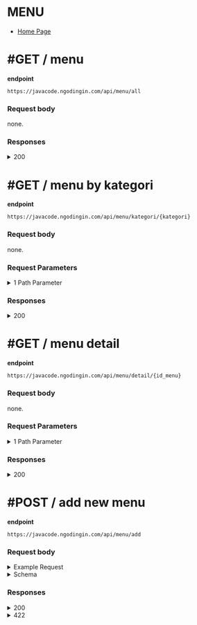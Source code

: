 # MENU

- [Home Page](https://github.com/mahendradwipurwanto/javacodeapp_docs/blob/main/README.md)

# #GET / menu

**endpoint**
```
https://javacode.ngodingin.com/api/menu/all
```

### Request body
none.

### Responses

<details><summary>200</summary>
<p>

```
{
    "status_code": 200,
    "data": [
        {
            "id_menu": 2,
            "nama": "coto makassar",
            "kategori": "makanan",
            "harga": 18000,
            "deskripsi": "Lorem ipsum dolor sit amet, consectetur adipiscing elit, sed do eiusmod tempor incididunt ut labore et dolore magna aliqua. Ut enim ad minim veniam, quis nostrud exercitation ullamco laboris nisi ut aliquip ex ea commodo consequat.",
            "foto": null,
            "status": 1,
            "is_deleted": 0,
            "created_at": "2022-01-17 09:42:03",
            "created_by": 1
        },
        {
            "id_menu": 3,
            "nama": "thai tea",
            "kategori": "minuman",
            "harga": 9000,
            "deskripsi": "Lorem ipsum dolor sit amet, consectetur adipiscing elit, sed do eiusmod tempor incididunt ut labore et dolore magna aliqua. Ut enim ad minim veniam, quis nostrud exercitation ullamco laboris nisi ut aliquip ex ea commodo consequat.",
            "foto": null,
            "status": 1,
            "is_deleted": 0,
            "created_at": "2022-01-17 09:42:03",
            "created_by": 1
        }
    ]
}
```

</p>
</details>



# #GET / menu by kategori

**endpoint**
```
https://javacode.ngodingin.com/api/menu/kategori/{kategori}
```

### Request body
none.

### Request Parameters

<details><summary>1 Path Parameter</summary>
<p>

> kategori: string

</p>
</details>

### Responses

<details><summary>200</summary>
<p>

```
{
    "status_code": 200,
    "data": {
        "id_menu": 2,
        "nama": "coto makassar",
        "kategori": "makanan",
        "harga": 18000,
        "deskripsi": "Lorem ipsum dolor sit amet, consectetur adipiscing elit, sed do eiusmod tempor incididunt ut labore et dolore magna aliqua. Ut enim ad minim veniam, quis nostrud exercitation ullamco laboris nisi ut aliquip ex ea commodo consequat.",
        "foto": null,
        "status": 1,
        "is_deleted": 0,
        "created_at": "2022-01-17 09:42:03",
        "created_by": 1
    }
}
```

</p>
</details>



# #GET / menu detail

**endpoint**
```
https://javacode.ngodingin.com/api/menu/detail/{id_menu}
```

### Request body
none.

### Request Parameters

<details><summary>1 Path Parameter</summary>
<p>

> id_menu: integer

</p>
</details>

### Responses

<details><summary>200</summary>
<p>

```
{
    "status_code": 200,
    "data": {
        "menu": {
            "id_menu": 3,
            "nama": "thai tea",
            "kategori": "minuman",
            "harga": 9000,
            "deskripsi": "Lorem ipsum dolor sit amet, consectetur adipiscing elit, sed do eiusmod tempor incididunt ut labore et dolore magna aliqua. Ut enim ad minim veniam, quis nostrud exercitation ullamco laboris nisi ut aliquip ex ea commodo consequat.",
            "foto": null,
            "status": 1,
            "is_deleted": 0,
            "created_at": "2022-01-17 09:42:03",
            "created_by": 1
        },
        "topping": [
            {
                "id_detail": 1,
                "id_menu": 3,
                "keterangan": "boba",
                "type": "topping",
                "harga": 2000,
                "is_deleted": 0
            },
            {
                "id_detail": 2,
                "id_menu": 3,
                "keterangan": "oreo",
                "type": "topping",
                "harga": 2000,
                "is_deleted": 0
            }
        ],
        "level": [
            {
                "id_detail": 3,
                "id_menu": 3,
                "keterangan": "less ice",
                "type": "level",
                "harga": 2000,
                "is_deleted": 0
            },
            {
                "id_detail": 4,
                "id_menu": 3,
                "keterangan": "more ice",
                "type": "level",
                "harga": 2000,
                "is_deleted": 0
            }
        ]
    }
}
```

</p>
</details>



# #POST / add new menu

**endpoint**
```
https://javacode.ngodingin.com/api/menu/add
```

### Request body

<details><summary>Example Request</summary>
<p>

```
{
    "nama": "bakso beranak",
    "kategori": "makanan",
    "harga": 10000,
    "status": 1
}
```

</p>
</details>
<details><summary>Schema</summary>
<p>

 ```
{
    "nama": string,
    "kategori": string,
    "harga": integer,
    "status": integer
}
```

</p>
</details>

### Responses

<details><summary>200</summary>
<p>

```
{
    "status_code": 200,
    "data": {
        "id_menu": 4,
        "nama": "bakso beranak",
        "kategori": "makanan",
        "harga": 1-000,
        "deskripsi": "Lorem ipsum dolor sit amet, consectetur adipiscing elit, sed do eiusmod tempor incididunt ut labore et dolore magna aliqua. Ut enim ad minim veniam, quis nostrud exercitation ullamco laboris nisi ut aliquip ex ea commodo consequat.",
        "foto": null,
        "status": 1,
        "is_deleted": 0,
        "created_at": "2022-01-17 09:42:03",
        "created_by": 1
    }
}
```

</p>
</details>

<details><summary>422</summary>
<p>

```
{
    "status_code": 422,
    "errors": [
        "Terjadi masalah pada server"
    ]
}
```

</p>
</details>
